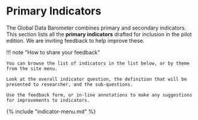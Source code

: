 # Primary Indicators

The Global Data Barometer combines primary and secondary indicators. This section lists all the **primary indicators** drafted for inclusion in the pilot edition. We are inviting feedback to help improve these.

!!! note "How to share your feedback"

    You can browse the list of indicators in the list below, or by theme from the site menu.

    Look at the overall indicator question, the definition that will be presented to researcher, and the sub-questions.

    Use the feedback form, or in-line annotations to make any suggestions for improvements to indicators.

{% include "indicator-menu.md" %}